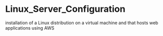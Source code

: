 # Linux_Server_Configuration
 installation of a Linux distribution on a virtual machine and that hosts web applications using AWS
